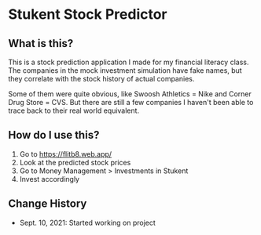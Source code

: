 # Stukent Stock Predictor

## What is this?

This is a stock prediction application I made for my financial literacy class. The companies in the mock investment simulation have fake names, but they correlate with the stock history of actual companies.

Some of them were quite obvious, like Swoosh Athletics = Nike and Corner Drug Store = CVS. But there are still a few companies I haven't been able to trace back to their real world equivalent.

## How do I use this?

1. Go to <https://flitb8.web.app/>
2. Look at the predicted stock prices
3. Go to Money Management > Investments in Stukent
4. Invest accordingly

## Change History

- Sept. 10, 2021: Started working on project